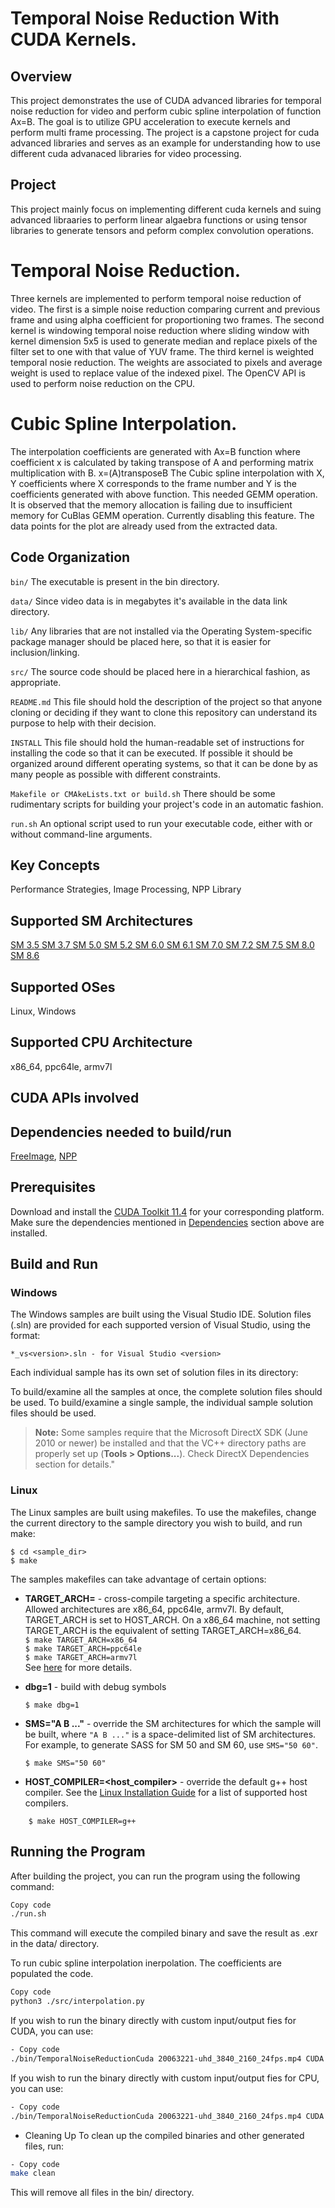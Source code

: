 # Temporal Noise Reduction With CUDA Kernels.

## Overview

This project demonstrates the use of CUDA advanced libraries for temporal noise reduction for video and perform cubic spline interpolation of function Ax=B. The goal is to utilize GPU acceleration to execute kernels and perform multi frame processing. The project is a capstone project for cuda advanced libraries and serves as an example for understanding how to use different cuda advanaced libraries for video processing.

## Project 
This project mainly focus on implementing different cuda kernels and suing advanced libraaries to perform linear algaebra functions or using tensor libraries to generate tensors and peform complex convolution operations.

# Temporal Noise Reduction.
Three kernels are implemented to perform temporal noise reduction of video. The first is a simple noise reduction comparing current and previous frame and using alpha coefficient for proportioning two frames. The second kernel is windowing temporal noise reduction where sliding window with kernel dimension 5x5 is used to generate median and replace pixels of the filter set to one with that value of YUV frame. The third kernel is weighted temporal nosie reduction. The weights are associated to pixels and average weight is used to replace value of the indexed pixel. The OpenCV API is used to perform noise reduction on the CPU. 

# Cubic Spline Interpolation.
The interpolation coefficients are generated with Ax=B function where coefficient x is calculated by taking transpose of A and performing matrix multiplication with B. 
x=(A)transposeB The Cubic spline interpolation with X, Y coefficients where X corresponds to the frame number and Y is the coefficients generated with above function. 
This needed GEMM operation. It is observed that the memory allocation is failing due to insufficient memory for CuBlas GEMM operation. Currently disabling this feature.
The data points for the plot are already used from the extracted data.

## Code Organization

```bin/```
The executable is present in the bin directory. 

```data/```
Since video data is in megabytes it's available in the data link directory.

```lib/```
Any libraries that are not installed via the Operating System-specific package manager should be placed here, so that it is easier for inclusion/linking.

```src/```
The source code should be placed here in a hierarchical fashion, as appropriate.

```README.md```
This file should hold the description of the project so that anyone cloning or deciding if they want to clone this repository can understand its purpose to help with their decision.

```INSTALL```
This file should hold the human-readable set of instructions for installing the code so that it can be executed. If possible it should be organized around different operating systems, so that it can be done by as many people as possible with different constraints.

```Makefile or CMAkeLists.txt or build.sh```
There should be some rudimentary scripts for building your project's code in an automatic fashion.

```run.sh```
An optional script used to run your executable code, either with or without command-line arguments.

## Key Concepts

Performance Strategies, Image Processing, NPP Library

## Supported SM Architectures

[SM 3.5 ](https://developer.nvidia.com/cuda-gpus)  [SM 3.7 ](https://developer.nvidia.com/cuda-gpus)  [SM 5.0 ](https://developer.nvidia.com/cuda-gpus)  [SM 5.2 ](https://developer.nvidia.com/cuda-gpus)  [SM 6.0 ](https://developer.nvidia.com/cuda-gpus)  [SM 6.1 ](https://developer.nvidia.com/cuda-gpus)  [SM 7.0 ](https://developer.nvidia.com/cuda-gpus)  [SM 7.2 ](https://developer.nvidia.com/cuda-gpus)  [SM 7.5 ](https://developer.nvidia.com/cuda-gpus)  [SM 8.0 ](https://developer.nvidia.com/cuda-gpus)  [SM 8.6 ](https://developer.nvidia.com/cuda-gpus)

## Supported OSes

Linux, Windows

## Supported CPU Architecture

x86_64, ppc64le, armv7l

## CUDA APIs involved

## Dependencies needed to build/run
[FreeImage](../../README.md#freeimage), [NPP](../../README.md#npp)

## Prerequisites

Download and install the [CUDA Toolkit 11.4](https://developer.nvidia.com/cuda-downloads) for your corresponding platform.
Make sure the dependencies mentioned in [Dependencies]() section above are installed.

## Build and Run

### Windows
The Windows samples are built using the Visual Studio IDE. Solution files (.sln) are provided for each supported version of Visual Studio, using the format:
```
*_vs<version>.sln - for Visual Studio <version>
```
Each individual sample has its own set of solution files in its directory:

To build/examine all the samples at once, the complete solution files should be used. To build/examine a single sample, the individual sample solution files should be used.
> **Note:** Some samples require that the Microsoft DirectX SDK (June 2010 or newer) be installed and that the VC++ directory paths are properly set up (**Tools > Options...**). Check DirectX Dependencies section for details."

### Linux
The Linux samples are built using makefiles. To use the makefiles, change the current directory to the sample directory you wish to build, and run make:
```
$ cd <sample_dir>
$ make
```
The samples makefiles can take advantage of certain options:
*  **TARGET_ARCH=<arch>** - cross-compile targeting a specific architecture. Allowed architectures are x86_64, ppc64le, armv7l.
    By default, TARGET_ARCH is set to HOST_ARCH. On a x86_64 machine, not setting TARGET_ARCH is the equivalent of setting TARGET_ARCH=x86_64.<br/>
`$ make TARGET_ARCH=x86_64` <br/> `$ make TARGET_ARCH=ppc64le` <br/> `$ make TARGET_ARCH=armv7l` <br/>
    See [here](http://docs.nvidia.com/cuda/cuda-samples/index.html#cross-samples) for more details.
*   **dbg=1** - build with debug symbols
    ```
    $ make dbg=1
    ```
*   **SMS="A B ..."** - override the SM architectures for which the sample will be built, where `"A B ..."` is a space-delimited list of SM architectures. For example, to generate SASS for SM 50 and SM 60, use `SMS="50 60"`.
    ```
    $ make SMS="50 60"
    ```

*  **HOST_COMPILER=<host_compiler>** - override the default g++ host compiler. See the [Linux Installation Guide](http://docs.nvidia.com/cuda/cuda-installation-guide-linux/index.html#system-requirements) for a list of supported host compilers.
```
    $ make HOST_COMPILER=g++
```


## Running the Program
After building the project, you can run the program using the following command:

```bash
Copy code
./run.sh
```

This command will execute the compiled binary and save the result as <image>.exr in the data/ directory. 

To run cubic spline interpolation inerpolation. The coefficients are populated the code. 
```bash
Copy code
python3 ./src/interpolation.py
```

If you wish to run the binary directly with custom input/output fies for CUDA, you can use:

```bash
- Copy code
./bin/TemporalNoiseReductionCuda 20063221-uhd_3840_2160_24fps.mp4 CUDA
```
If you wish to run the binary directly with custom input/output fies for CPU, you can use:

```bash
- Copy code
./bin/TemporalNoiseReductionCuda 20063221-uhd_3840_2160_24fps.mp4 CUDA
```

- Cleaning Up
To clean up the compiled binaries and other generated files, run:

```bash
- Copy code
make clean
```
This will remove all files in the bin/ directory.
